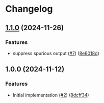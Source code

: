 # Changelog

## [1.1.0](https://github.com/ezcater/asdf-kubectl-oidc_login/compare/v1.0.0...v1.1.0) (2024-11-26)


### Features

* suppress spurious output ([#7](https://github.com/ezcater/asdf-kubectl-oidc_login/issues/7)) ([8e6018d](https://github.com/ezcater/asdf-kubectl-oidc_login/commit/8e6018dca5bcef694e8cefc4659c4aad30b471ad))

## 1.0.0 (2024-11-12)


### Features

* Initial implementation ([#2](https://github.com/ezcater/asdf-kubectl-oidc_login/issues/2)) ([8dcff34](https://github.com/ezcater/asdf-kubectl-oidc_login/commit/8dcff34e4a69bc92234e83d7fe5a2bb1eff66f40))

